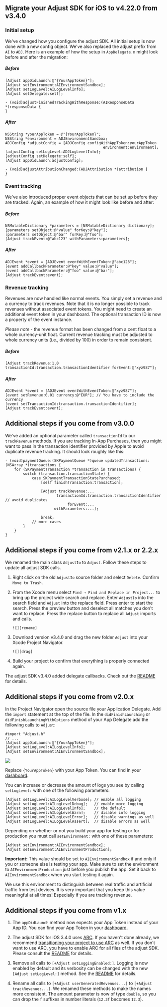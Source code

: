 ## Migrate your Adjust SDK for iOS to v4.22.0 from v3.4.0

### Initial setup

We've changed how you configure the adjust SDK. All initial setup is now done with
a new config object. We've also replaced the adjust prefix from `AI` to `ADJ`.
Here is an example of how the setup in `AppDelegate.m` might look before and
after the migration:

##### Before

```objc
[Adjust appDidLaunch:@"{YourAppToken}"];
[Adjust setEnvironment:AIEnvironmentSandbox];
[Adjust setLogLevel:AILogLevelInfo];
[Adjust setDelegate:self];

- (void)adjustFinishedTrackingWithResponse:(AIResponseData *)responseData {
}
```

##### After

```objc
NSString *yourAppToken = @"{YourAppToken}";
NSString *environment = ADJEnvironmentSandbox;
ADJConfig *adjustConfig = [ADJConfig configWithAppToken:yourAppToken
                                            environment:environment];
[adjustConfig setLogLevel:ADJLogLevelInfo];
[adjustConfig setDelegate:self];
[Adjust appDidLaunch:adjustConfig];

- (void)adjustAttributionChanged:(ADJAttribution *)attribution {
}
```

### Event tracking

We've also introduced proper event objects that can be set up before they are
tracked. Again, an example of how it might look like before and after:

##### Before

```objc
NSMutableDictionary *parameters = [NSMutableDictionary dictionary];
[parameters setObject:@"value" forKey:@"key"];
[parameters setObject:@"bar" forKey:@"foo"];
[Adjust trackEvent:@"abc123" withParameters:parameters];
```

##### After

```objc
ADJEvent *event = [ADJEvent eventWithEventToken:@"abc123"];
[event addCallbackParameter:@"key" value:@"value"];
[event addCallbackParameter:@"foo" value:@"bar"];
[Adjust trackEvent:event];
```

### Revenue tracking

Revenues are now handled like normal events. You simply set a revenue and a
currency to track revenues. Note that it is no longer possible to track revenues
without associated event tokens. You might need to create an additional event token
in your dashboard. The optional transaction ID is now a property of the event
instance.

*Please note* - the revenue format has been changed from a cent float to a whole 
currency-unit float. Current revenue tracking must be adjusted to whole currency
units (i.e., divided by 100) in order to remain consistent.

##### Before

```objc
[Adjust trackRevenue:1.0 transactionId:transaction.transactionIdentifier forEvent:@"xyz987"];
```

##### After

```objc
ADJEvent *event = [ADJEvent eventWithEventToken:@"xyz987"];
[event setRevenue:0.01 currency:@"EUR"]; // You have to include the currency
[event setTransactionId:transaction.transactionIdentifier];
[Adjust trackEvent:event];
```

## Additional steps if you come from v3.0.0

We've added an optional parameter called `transactionId` to our `trackRevenue` methods.
If you are tracking In-App Purchases, then you might want to pass in the transaction
identifier provided by Apple to avoid duplicate revenue tracking. It should
look roughly like this:

```objc
- (void)paymentQueue:(SKPaymentQueue *)queue updatedTransactions:(NSArray *)transactions {
    for (SKPaymentTransaction *transaction in transactions) {
        switch (transaction.transactionState) {
            case SKPaymentTransactionStatePurchased:
                [self finishTransaction:transaction];

                [Adjust trackRevenue:...
                       transactionId:transaction.transactionIdentifier // avoid duplicates
                            forEvent:...
                      withParameters:...];

                break;
            // more cases
        }
    }
}
```

## Additional steps if you come from v2.1.x or 2.2.x

We renamed the main class `AdjustIo` to `Adjust`. Follow these steps to update
all adjust SDK calls.

1. Right click on the old `AdjustIo` source folder and select `Delete`. Confirm
   `Move to Trash`.

2. From the Xcode menu select `Find → Find and Replace in Project...` to bring
   up the project wide search and replace. Enter `AdjustIo` into the search
   field and `Adjust` into the replace field. Press enter to start the search.
   Press the preview button and deselect all matches you don't want to replace.
   Press the replace button to replace all `Adjust` imports and calls.

       ![][rename]

3. Download version v3.4.0 and drag the new folder `Adjust` into your Xcode
   Project Navigator.

       ![][drag]

4. Build your project to confirm that everything is properly connected again.

The adjust SDK v3.4.0 added delegate callbacks. Check out the [README] for
details.

## Additional steps if you come from v2.0.x

In the Project Navigator open the source file your Application Delegate. Add
the `import` statement at the top of the file. In the `didFinishLaunching` or
`didFinishLaunchingWithOptions` method of your App Delegate add the following
calls to `Adjust`:

```objc
#import "Adjust.h"
// ...
[Adjust appDidLaunch:@"{YourAppToken}"];
[Adjust setLogLevel:AILogLevelInfo];
[Adjust setEnvironment:AIEnvironmentSandbox];
```
![][delegate]

Replace `{YourAppToken}` with your App Token. You can find in your [dashboard].

You can increase or decrease the amount of logs you see by calling
`setLogLevel:` with one of the following parameters:

```objc
[Adjust setLogLevel:AILogLevelVerbose]; // enable all logging
[Adjust setLogLevel:AILogLevelDebug];   // enable more logging
[Adjust setLogLevel:AILogLevelInfo];    // the default
[Adjust setLogLevel:AILogLevelWarn];    // disable info logging
[Adjust setLogLevel:AILogLevelError];   // disable warnings as well
[Adjust setLogLevel:AILogLevelAssert];  // disable errors as well
```

Depending on whether or not you build your app for testing or for production
you must call `setEnvironment:` with one of these parameters:

```objc
[Adjust setEnvironment:AIEnvironmentSandbox];
[Adjust setEnvironment:AIEnvironmentProduction];
```

**Important:** This value should be set to `AIEnvironmentSandbox` if and only
if you or someone else is testing your app. Make sure to set the environment to
`AIEnvironmentProduction` just before you publish the app. Set it back to
`AIEnvironmentSandbox` when you start testing it again.

We use this environment to distinguish between real traffic and artificial
traffic from test devices. It is very important that you keep this value
meaningful at all times! Especially if you are tracking revenue.

## Additional steps if you come from v1.x

1. The `appDidLaunch` method now expects your App Token instead of your App ID.
   You can find your App Token in your [dashboard].

2. The adjust SDK for iOS 3.4.0 uses [ARC][arc]. If you haven't done already,
   we recommend [transitioning your project to use ARC][transition] as well. If
   you don't want to use ARC, you have to enable ARC for all files of the
   adjust SDK. Please consult the [README] for details.

3. Remove all calls to `[+Adjust setLoggingEnabled:]`. Logging is now enabled
   by default and its verbosity can be changed with the new `[Adjust
   setLogLevel:]` method. See the [README] for details.

4. Rename all calls to `[+Adjust userGeneratedRevenue:...]` to `[+Adjust
   trackRevenue:...]`. We renamed these methods to make the names more
   consistent. The amount parameter is now of type `double`, so you can drop
   the `f` suffixes in number literals (`12.3f` becomes `12.3`).

[README]: ../README.md
[rename]: https://raw.github.com/adjust/sdks/master/Resources/ios/rename.png
[drag]: https://raw.github.com/adjust/sdks/master/Resources/ios/drag3.png
[delegate]: https://raw.github.com/adjust/sdks/master/Resources/ios/delegate3.png
[arc]: http://en.wikipedia.org/wiki/Automatic_Reference_Counting
[transition]: http://developer.apple.com/library/mac/#releasenotes/ObjectiveC/RN-TransitioningToARC/Introduction/Introduction.html
[dashboard]: http://adjust.com
